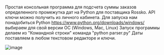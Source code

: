 Простая консольная программа для подсчета суммы заказов определенного промежутка дат на Python для поставщика Rossko. 
API ключи можно получить из личного кабинета.
Для запуска нам понадобиться Python https://www.python.org/downloads/windows/ выбираем для свой версии ОС (Windows, Mac, Linux)
Запуск программы делаем из "Командной строки" команда "python parser.py"
Даты поставляем в любом текстовом редакторе и ключи.

![image](https://github.com/MR-k0f31n/Rossko_getOrders_fromPython/assets/114614797/2ff3843e-2dfc-4367-82b7-ae3cb6690d26)

